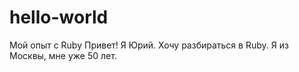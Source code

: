 # hello-world
Мой опыт с Ruby
Привет! Я Юрий. Хочу разбираться в Ruby.
Я из Москвы, мне уже 50 лет.
